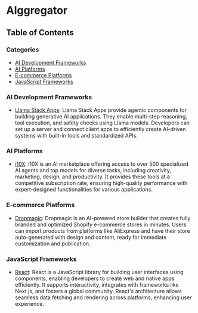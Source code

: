 # AIggregator

## Table of Contents

<!-- CATEGORY ANCHORS START -->
### Categories
- [AI Development Frameworks](#ai-development-frameworks)
- [AI Platforms](#ai-platforms)
- [E-commerce Platforms](#e-commerce-platforms)
- [JavaScript Frameworks](#javascript-frameworks)
<!-- CATEGORY ANCHORS END -->

### AI Development Frameworks
- [Llama Stack Apps](https://github.com/llamastack/llama-stack-apps): Llama Stack Apps provide agentic components for building generative AI applications. They enable multi-step reasoning, tool execution, and safety checks using Llama models. Developers can set up a server and connect client apps to efficiently create AI-driven systems with built-in tools and standardized APIs.

### AI Platforms
- [i10X](https://i10x.ai/): i10X is an AI marketplace offering access to over 500 specialized AI agents and top models for diverse tasks, including creativity, marketing, design, and productivity. It provides these tools at a competitive subscription rate, ensuring high-quality performance with expert-designed functionalities for various applications.

### E-commerce Platforms
- [Dropmagic](https://dropmagic.ai/): Dropmagic is an AI-powered store builder that creates fully branded and optimized Shopify e-commerce stores in minutes. Users can import products from platforms like AliExpress and have their store auto-generated with design and content, ready for immediate customization and publication.

### JavaScript Frameworks
- [React](https://react.dev): React is a JavaScript library for building user interfaces using components, enabling developers to create web and native apps efficiently. It supports interactivity, integrates with frameworks like Next.js, and fosters a global community. React's architecture allows seamless data fetching and rendering across platforms, enhancing user experience.